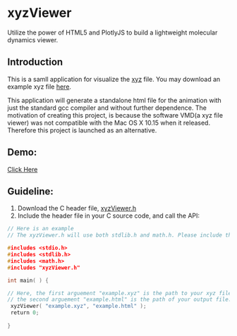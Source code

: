 # xyzViewer
Utilize the power of HTML5 and PlotlyJS to build a lightweight molecular dynamics viewer.

## Introduction
This is a samll application for visualize the [xyz](https://en.wikipedia.org/wiki/XYZ_file_format) file. You may download an example xyz file [here](example.xyz).

This application will generate a standalone html file for the animation with just the standard gcc compiler and without further dependence. The motivation of creating this project, is because the software VMD(a xyz file viewer) was not compatible with the Mac OS X 10.15 when it released. Therefore this project is launched as an alternative.

## Demo:
[Click Here](https://lomanhei.github.io/xyzViewer/example.html)

## Guideline:
1. Download the C header file, [xyzViewer.h](xyzViewer.h)
2. Include the header file in your C source code, and call the API:
```c
// Here is an example
// The xyzViewer.h will use both stdlib.h and math.h. Please include them.

#includes <stdio.h>
#includes <stdlib.h>
#includes <math.h>
#includes "xyzViewer.h"

int main( ) {

// Here, the first arguement "example.xyz" is the path to your xyz file;
// the second arguement "example.html" is the path of your output file.
 xyzViewer( "example.xyz", "example.html" );
 return 0;
 
}

```



